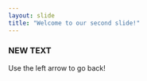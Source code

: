 ```yaml
---
layout: slide
title: "Welcome to our second slide!"
---
```

### NEW TEXT
Use the left arrow to go back!

